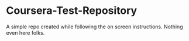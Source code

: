 # Coursera-Test-Repository
A simple repo created while following the on screen instructions. Nothing even here folks.
